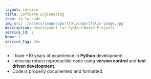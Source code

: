 ```yaml
---
layout: service
title: Software Engineering
icon: fa fa-code
img_src: '/assets/images/portfolio/portfolio-image.jpg'
description: Development for Python-Based Projects
service_id: 2
home: 1
service_tag: dev
---
```



* I have +10 years of experience in **Python** development
* I develop robust reproducible code using **version control** and **test driven development**.
* Code is properly documented and formatted.
